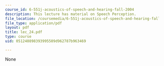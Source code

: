 ```yaml
---
course_id: 6-551j-acoustics-of-speech-and-hearing-fall-2004
description: This lecture has material on Speech Perception.
file_location: /coursemedia/6-551j-acoustics-of-speech-and-hearing-fall-2004/051240898393995509d962787b963469_lec_24.pdf
file_type: application/pdf
layout: pdf
title: lec_24.pdf
type: course
uid: 051240898393995509d962787b963469

---
```

None